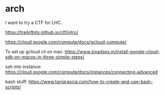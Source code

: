 # arch
I want to try a CTF for LHC.

https://trailofbits.github.io/ctf/intro/

https://cloud.google.com/compute/docs/gcloud-compute/

To set up gcloud cli on mac: https://www.sivadass.in/install-google-cloud-sdk-on-macos-in-three-simple-steps/

ssh into instance: https://cloud.google.com/compute/docs/instances/connecting-advanced

bash stuff: https://www.taniarascia.com/how-to-create-and-use-bash-scripts/
